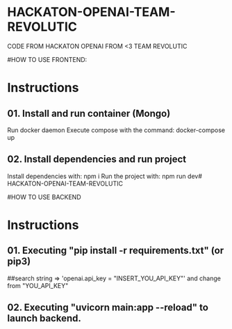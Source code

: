 # HACKATON-OPENAI-TEAM-REVOLUTIC
CODE FROM HACKATON OPENAI FROM &lt;3 TEAM REVOLUTIC


#HOW TO USE FRONTEND:

# Instructions
## 01. Install and run container (Mongo)
Run docker daemon
Execute compose with the command: docker-compose up

## 02. Install dependencies and run project
Install dependencies with: npm i
Run the project with: npm run dev# HACKATON-OPENAI-TEAM-REVOLUTIC


#HOW TO USE BACKEND

# Instructions
## 01. Executing "pip install -r requirements.txt" (or pip3)
##search string => 'openai.api_key  = "INSERT_YOU_API_KEY"' and change from "YOU_API_KEY"
## 02. Executing "uvicorn main:app --reload" to launch backend.

